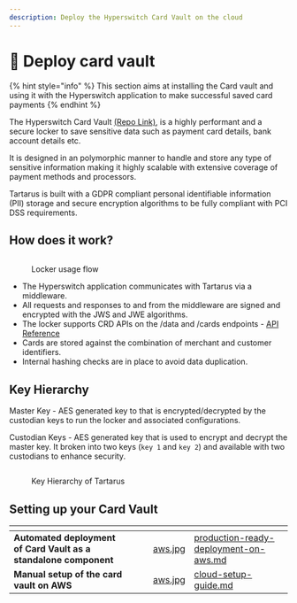 ```yaml
---
description: Deploy the Hyperswitch Card Vault on the cloud
---
```


# 🔐 Deploy card vault

{% hint style="info" %}
This section aims at installing the Card vault and using it with the Hyperswitch application to make successful saved card payments
{% endhint %}

The Hyperswitch Card Vault [(Repo Link)](https://github.com/hyperswitchpay/tartarus), is a highly performant and a secure locker to save sensitive data such as payment card details, bank account details etc.&#x20;

It is designed in an polymorphic manner to handle and store any type of sensitive information making it highly scalable with extensive coverage of payment methods and processors.

Tartarus is built with a GDPR compliant personal identifiable information (PII) storage and  secure encryption algorithms to be fully compliant with PCI DSS requirements.

## How does it work?

<figure><img src="../../../.gitbook/assets/general-block-diagram.png" alt=""><figcaption><p>Locker usage flow</p></figcaption></figure>

* The Hyperswitch application communicates with Tartarus via a middleware.&#x20;
* All requests and responses to and from the middleware are signed and encrypted with the JWS and JWE algorithms.&#x20;
* The locker supports CRD APIs on the /data and /cards endpoints - [API Reference](https://api-reference.payswitcher.com/api-reference/cards/add-data-in-locker)
* Cards are stored against the combination of merchant and customer identifiers.&#x20;
* Internal hashing checks are in place to avoid data duplication.&#x20;

## Key Hierarchy

Master Key - AES generated key to that is encrypted/decrypted by the custodian keys to run the locker and associated configurations.

Custodian Keys - AES generated key that is used to encrypt and decrypt the master key. It broken into two keys (`key 1` and `key 2`) and available with two custodians to enhance security.

<figure><img src="../../../.gitbook/assets/locker-key-hierarchy.png" alt=""><figcaption><p>Key Hierarchy of Tartarus</p></figcaption></figure>

## Setting up your Card Vault

<table data-card-size="large" data-view="cards"><thead><tr><th></th><th></th><th></th><th data-hidden data-card-cover data-type="files"></th><th data-hidden data-card-target data-type="content-ref"></th></tr></thead><tbody><tr><td><strong>Automated deployment of Card Vault as a standalone component</strong></td><td></td><td></td><td><a href="../../../.gitbook/assets/aws.jpg">aws.jpg</a></td><td><a href="deploy-card-vault/production-ready-deployment-on-aws.md">production-ready-deployment-on-aws.md</a></td></tr><tr><td><strong>Manual setup of the card vault on AWS</strong></td><td></td><td></td><td><a href="../../../.gitbook/assets/aws.jpg">aws.jpg</a></td><td><a href="deploy-card-vault/cloud-setup-guide.md">cloud-setup-guide.md</a></td></tr></tbody></table>
